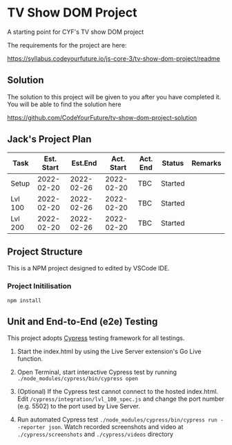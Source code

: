 # TV Show DOM Project

A starting point for CYF's TV show DOM project

The requirements for the project are here:

https://syllabus.codeyourfuture.io/js-core-3/tv-show-dom-project/readme

## Solution

The solution to this project will be given to you after you have completed it. You will be able to find the solution here

https://github.com/CodeYourFuture/tv-show-dom-project-solution

## Jack's Project Plan

|  Task    |Est. Start|  Est.End |Act. Start| Act. End | Status | Remarks  |
|----------|----------|----------|----------|----------|--------|----------|
|  Setup   |2022-02-20|2022-02-26|2022-02-20| TBC      | Started|          |
|  Lvl 100 |2022-02-20|2022-02-26|2022-02-20| TBC      | Started|          |
|  Lvl 200 |2022-02-20|2022-02-26|2022-02-20| TBC      | Started|          |

## Project Structure

This is a NPM project designed to edited by VSCode IDE.

### Project Initilisation
```npm install```
## Unit and End-to-End (e2e) Testing

This project adopts [Cypress](https://cypress.io) testing framework for all testings.

1. Start the index.html by using the Live Server extension's Go Live function.

2. Open Terminal, start interactive Cypress test by running
```./node_modules/cypress/bin/cypress open```

3. (Optional) If the Cypress test cannot connect to the hosted index.html. Edit `/cypress/integration/lvl_100_spec.js` and change the port number (e.g. 5502) to the port used by Live Server.

4. Run automated Cypress test 
`./node_modules/cypress/bin/cypress run --reporter json`.
Watch recorded screenshots and video at `./cypress/screenshots` and `./cypress/videos` directory


